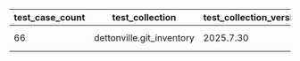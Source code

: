 | test_case_count | test_collection | test_collection_version | test_component | test_date | test_failed | test_details_link |
| --- | --- | --- | --- | --- | --- | --- |
| 66 | dettonville.git_inventory | 2025.7.30 | update_inventory | 2025-08-11T13:04:01Z | True | [test details](./update_inventory/test.results/test-results.md) |
